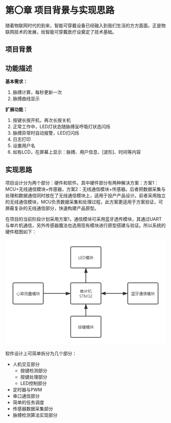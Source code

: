 # 第〇章 项目背景与实现思路

随着物联网时代的到来，智能可穿戴设备已经融入到我们生活的方方面面。正是物联网技术的发展，给智能可穿戴医疗设奠定了技术基础。

## 项目背景

## 功能描述

**基本需求：**

1. 脉搏计算，每秒更新一次
2. 脉搏曲线显示

**扩展功能：**

1. 按键长按开机，再次长按关机
2. 正常工作中，LED灯状态随脉搏呈呼吸灯状态闪烁
3. 脉搏异常时自动报警，LED灯闪烁
4. 日志打印
5. 设置用户名
6. 如有LCD，在屏幕上显示：脉搏、用户信息、[波形]、时间等内容

## 实现思路

项目设计分为两个部分：硬件和软件。其中硬件部分有两种解决方案：方案1：MCU+无线通信模块+传感器，方案2：无线通信模块+传感器。后者把数据采集与处理和数据通信同时放在了无线通信模块上，适用于投产产品设计。前者采用独立的无线通信模块，MCU负责数据采集和处理过程，此方案更适用于方案验证，可屏蔽复杂的无线通信部分，快速构建产品原型。

在项目的当前阶段计划采用方案1，通信模块可采用蓝牙透传模块，其通过UART与单片机通信，另外传感器魔法也选用现有模块进行原型搭建与验证。所以系统的硬件框图如下：

![](../image/00_hw_block.png)

软件设计上可简单拆分为几个部分：

* 人机交互部分
    * 按键检测部分
    * 按键处理部分
    * LED控制部分
* 定时器与PWM
* 串口通信部分
* 简单的任务调度
* 传感器数据采集部分
* 脉搏检测算法实现部分
